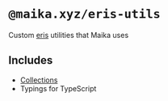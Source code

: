 # `@maika.xyz/eris-utils`

Custom [eris](https://abal.moe/Eris) utilities that Maika uses

## Includes

- [Collections](https://github.com/MaikaBot/eris-utils/blob/master/src/lib/collection.js)
- Typings for TypeScript
